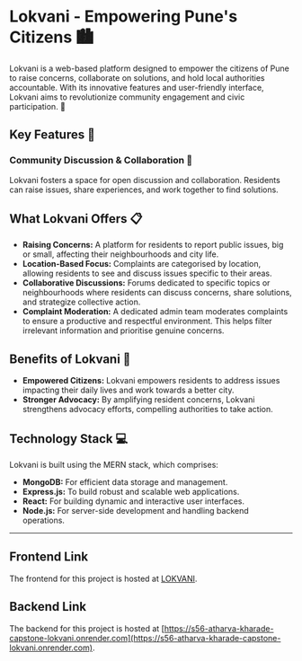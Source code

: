 # Lokvani - Empowering Pune's Citizens 🏙️

Lokvani is a web-based platform designed to empower the citizens of Pune to raise concerns, collaborate on solutions, and hold local authorities accountable. With its innovative features and user-friendly interface, Lokvani aims to revolutionize community engagement and civic participation. 🌟

## Key Features 🚀

### Community Discussion & Collaboration 💬
Lokvani fosters a space for open discussion and collaboration. Residents can raise issues, share experiences, and work together to find solutions.

## What Lokvani Offers 📋

- **Raising Concerns:** A platform for residents to report public issues, big or small, affecting their neighbourhoods and city life.
- **Location-Based Focus:** Complaints are categorised by location, allowing residents to see and discuss issues specific to their areas.
- **Collaborative Discussions:** Forums dedicated to specific topics or neighbourhoods where residents can discuss concerns, share solutions, and strategize collective action.
- **Complaint Moderation:** A dedicated admin team moderates complaints to ensure a productive and respectful environment. This helps filter irrelevant information and prioritise genuine concerns.

## Benefits of Lokvani 🌟

- **Empowered Citizens:** Lokvani empowers residents to address issues impacting their daily lives and work towards a better city.
- **Stronger Advocacy:** By amplifying resident concerns, Lokvani strengthens advocacy efforts, compelling authorities to take action.

## Technology Stack 💻

Lokvani is built using the MERN stack, which comprises:

- **MongoDB:** For efficient data storage and management.
- **Express.js:** To build robust and scalable web applications.
- **React:** For building dynamic and interactive user interfaces.
- **Node.js:** For server-side development and handling backend operations.

---
## Frontend Link
The frontend for this project is hosted at [LOKVANI](https://lokvani.netlify.app/).

## Backend Link
The backend for this project is hosted at [https://s56-atharva-kharade-capstone-lokvani.onrender.com](https://s56-atharva-kharade-capstone-lokvani.onrender.com).